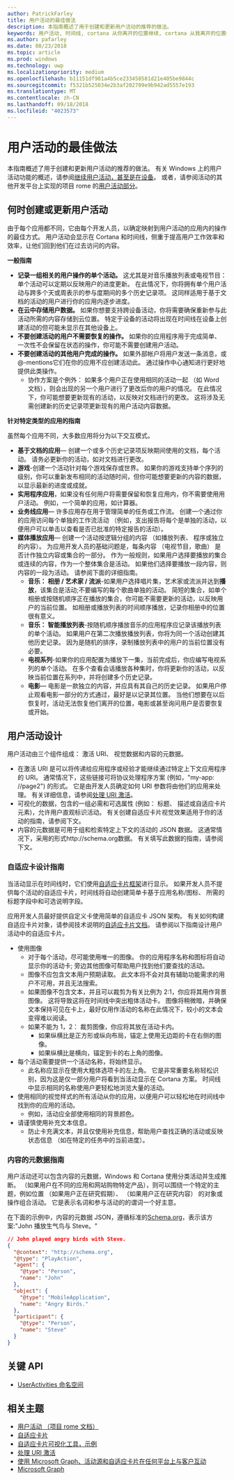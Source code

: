 ```yaml
---
author: PatrickFarley
title: 用户活动的最佳做法
description: 本指南概述了用于创建和更新用户活动的推荐的做法。
keywords: 用户活动, 时间线, cortana 从你离开的位置继续, cortana 从我离开的位置继续, project rome
ms.author: pafarley
ms.date: 08/23/2018
ms.topic: article
ms.prod: windows
ms.technology: uwp
ms.localizationpriority: medium
ms.openlocfilehash: b11151df981a4b5ce233458581d21e405be9844c
ms.sourcegitcommit: f5321b525034e2b3af202709e9b942ad5557e193
ms.translationtype: MT
ms.contentlocale: zh-CN
ms.lasthandoff: 09/18/2018
ms.locfileid: "4023573"
---
```

# <a name="user-activities-best-practices"></a>用户活动的最佳做法

本指南概述了用于创建和更新用户活动的推荐的做法。 有关 Windows 上的用户活动功能的概述，请参阅[继续用户活动，甚至是在设备](https://docs.microsoft.com/windows/uwp/launch-resume/useractivities)。 或者，请参阅活动的其他开发平台上实现的项目 rome 的[用户活动部分](https://docs.microsoft.com/windows/project-rome/user-activities/)。

## <a name="when-to-create-or-update-user-activities"></a>何时创建或更新用户活动

由于每个应用都不同，它由每个开发人员，以确定映射到用户活动的应用内的操作的最佳方式。 用户活动会显示在 Cortana 和时间线，侧重于提高用户工作效率和效率，让他们回到他们在过去访问的内容。

**一般指南**

* **记录一组相关的用户操作的单个活动。** 这尤其是对音乐播放列表或电视节目： 单个活动可以定期以反映用户的进度更新。 在此情况下，你将拥有单个用户活动与跨多个天或周表示的参与度期间的多个历史记录项。 这同样适用于基于文档的活动的用户进行你的应用内逐步进度。
* **在云中存储用户数据。** 如果你想要支持跨设备活动，你将需要确保重新参与此活动所需的内容存储到云位置。 特定于设备的活动将出现在时间线在设备上创建活动的但可能未显示在其他设备上。
* **不要创建活动的用户不需要恢复的操作。** 如果你的应用程序用于完成简单、 一次性不会保留在状态的操作，你可能不需要创建用户活动。
* **不要创建活动的其他用户完成的操作。** 如果外部帐户将用户发送一条消息，或@-mentions它们在你的应用不应创建活动此。 通过操作中心通知进行更好地提供此类操作。
  * 协作方案是个例外： 如果多个用户正在使用相同的活动一起 （如 Word 文档），则会出现的另一个用户进行了更改后你的用户的情况。 在此情况下，你可能想要更新现有的活动，以反映对文档进行的更改。 这将涉及无需创建新的历史记录项更新现有的用户活动内容数据。

**针对特定类型的应用的指南**

虽然每个应用不同，大多数应用将分为以下交互模式。
* **基于文档的应用**— 创建一个或多个历史记录项反映期间使用的文档，每个活动。 请务必更新你的活动，如对文档进行更改。
* **游戏**-创建一个活动针对每个游戏保存或世界。 如果你的游戏支持单个序列的级别，你可以重新发布相同的活动随时间，但你可能想要更新的内容的数据，以显示最新的进度或成就。
* **实用程序应用**，如果没有任何用户将需要保留和恢复应用内，你不需要使用用户活动。 例如，一个简单的应用，如计算器。
* **业务线应用**— 许多应用存在用于管理简单的任务或工作流。 创建一个通过你的应用访问每个单独的工作流活动 （例如，支出报告将每个是单独的活动，以便用户可以单击以查看是否已批准的特定报告的活动）。
* **媒体播放应用**— 创建一个活动按逻辑分组的内容 （如播放列表、 程序或独立的内容）。 为应用开发人员的基础问题是，每条内容 （电视节目，歌曲） 是否计作独立内容或集合的一部分。 作为一般规则，如果用户选择要播放的集合或连续的内容，作为一个整体集合是活动。 如果他们选择要播放一段内容，则内容的一段为活动。 请参阅下面的详细指南。
  * **音乐： 相册 / 艺术家 / 流派**-如果用户选择唱片集，艺术家或流派并达到**播放**，该集合是活动;不要编写的每个歌曲单独的活动。 简短的集合，如单个相册或按随机顺序正在播放的集合，你可能不需要更新的活动，以反映用户的当前位置。 如相册或播放列表的时间顺序播放，记录你相册中的位置很有意义。
  * **音乐： 智能播放列表**-按随机顺序播放音乐的应用程序应记录该播放列表的单个活动。 如果用户在第二次播放播放列表，你将为同一个活动创建其他历史记录。 因为是随机的排序，录制播放列表中的用户的当前位置没有必要。
  * **电视系列**-如果你的应用配置为播放下一集，当前完成后，你应编写电视系列的单个活动。 在多个查看会话播放各种集时，你将更新你的活动，以反映当前位置在系列中，并将创建多个历史记录。
  * **电影**— 电影是一款独立的内容，并应具有其自己的历史记录。 如果用户停止观看电影一部分的方式通过，最好是以记录其位置。 当他们想要在以后恢复时，活动无法恢复他们离开的位置，电影或甚至询问用户是否要恢复或开始。

## <a name="user-activity-design"></a>用户活动设计

用户活动由三个组件组成： 激活 URI、 视觉数据和内容的元数据。
* 在激活 URI 是可以将传递给应用程序或经验才能继续通过特定上下文应用程序的 URI。 通常情况下，这些链接可将协议处理程序方案 (例如，"my-app: //page2") 的形式。 它是由开发人员确定如何 URI 参数将由他们的应用来处理。 有关详细信息，请参阅[处理 URI 激活](https://docs.microsoft.com/windows/uwp/launch-resume/handle-uri-activation)。
* 可视化的数据，包含的一组必需和可选属性 (例如： 标题、 描述或自适应卡片元素)，允许用户直观标识活动。 有关创建自适应卡片视觉效果适用于你的活动的指南，请参阅下文。
* 内容的元数据是可用于组和检索特定上下文的活动的 JSON 数据。 这通常情况下，采用的形式http://schema.org数据。 有关填写此数据的指南，请参阅下文。

### <a name="adaptive-card-design-guidelines"></a>自适应卡设计指南

当活动显示在时间线时，它们使用[自适应卡片框架](https://docs.microsoft.com/adaptive-cards/)进行显示。 如果开发人员不提供每个活动的自适应卡片，时间线将自动创建简单卡基于应用名称/图标、 所需的标题字段中和可选说明字段。 

应用开发人员最好提供自定义卡使用简单的自适应卡 JSON 架构。 有关如何构建自适应卡片对象，请参阅技术说明的[自适应卡片文档](https://docs.microsoft.com/adaptive-cards/authoring-cards/getting-started)。 请参阅以下指南设计用户活动中的自适应卡片。
* 使用图像
  * 对于每个活动，尽可能使用唯一的图像。 你的应用程序名称和图标将自动显示你的活动卡; 旁边其他图像可帮助用户找到他们要查找的活动。
  * 图像不应包含文本用户预期读取。 此文本将不会对具有辅助功能需求的用户不可用，并且无法搜索。
  * 如果图像不包含文本，并且可以裁剪为有关比例为 2:1，你应将其用作背景图像。 这将导致这将在时间线中突出粗体活动卡。 图像将稍微暗，并确保文本保持可见在卡上，最好仅用作活动的名称在此情况下，较小的文本会变得难以阅读。
  * 如果不能为 1，2： 裁剪图像，你应将其放在活动卡内。  
    * 如果纵横比是正方形或纵向布局，锚定上使用无边距的卡在右侧的图像。
    * 如果纵横比是横向，锚定到卡的右上角的图像。
* 每个活动需要提供一个活动名称，将始终显示。
  * 此名称应显示在使用大粗体选项卡的左上角。 它是非常重要名称轻松识别，因为这是仅一部分用户将看到当活动显示在 Cortana 方案。 时间线中显示相同的名称使用户更轻松地浏览大量的活动。
* 使用相同的视觉样式的所有活动从你的应用，以便用户可以轻松地在时间线中找到你的应用的活动。
  * 例如，活动应全部使用相同的背景颜色。
* 请谨慎使用补充文本信息。 
  * 防止卡充满文本，并且仅使用补充信息，帮助用户查找正确的活动或反映状态信息 （如在特定的任务中的当前进度）。

### <a name="content-metadata-guidelines"></a>内容的元数据指南

用户活动还可以包含内容的元数据，Windows 和 Cortana 使用分类活动并生成推断。 （如果用户在不同的应用和网站购物特定产品），则可以围绕一个特定的主题，例如位置 （如果用户正在研究假期）、 （如果用户正在研究内容） 的对象或操作组合活动。 它是表示名词和参与活动的的谓词一个好主意。 

在下面的示例中，内容的元数据 JSON，遵循标准的[Schema.org](https://schema.org/)，表示该方案:"John 播放生气鸟与 Steve。"

```json
// John played angry birds with Steve.
{
  "@context": "http://schema.org",
  "@type": "PlayAction",
  "agent": {
    "@type": "Person",
    "name": "John"
  },
  "object": {
    "@type": "MobileApplication",
    "name": "Angry Birds."
  },
  "participant": {
    "@type": "Person",
    "name": "Steve"
  }
}
```

## <a name="key-apis"></a>关键 API

* [UserActivities 命名空间](https://docs.microsoft.com/uwp/api/windows.applicationmodel.useractivities)

## <a name="related-topics"></a>相关主题

* [用户活动 （项目 rome 文档）](https://docs.microsoft.com/windows/project-rome/user-activities/)
* [自适应卡片](https://docs.microsoft.com/adaptive-cards/)
* [自适应卡片可视化工具，示例](http://adaptivecards.io/)
* [处理 URI 激活](https://docs.microsoft.com/windows/uwp/launch-resume/handle-uri-activation)
* [使用 Microsoft Graph、活动源和自适应卡片在任何平台上与客户互动](https://channel9.msdn.com/Events/Connect/2017/B111)
* [Microsoft Graph](https://developer.microsoft.com/graph/)
